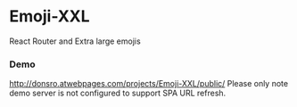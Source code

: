 # Emoji-XXL
React Router and Extra large emojis

### Demo
http://donsro.atwebpages.com/projects/Emoji-XXL/public/
Please only note demo server is not configured to support SPA URL refresh.
